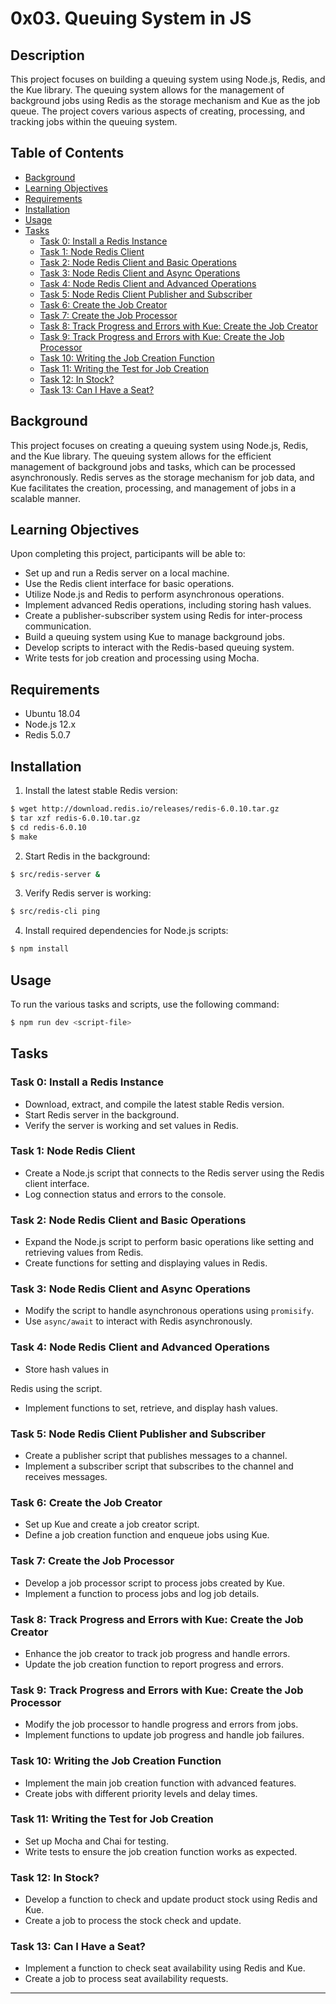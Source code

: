 # 0x03. Queuing System in JS

## Description
This project focuses on building a queuing system using Node.js, Redis, and the Kue library. The queuing system allows for the management of background jobs using Redis as the storage mechanism and Kue as the job queue. The project covers various aspects of creating, processing, and tracking jobs within the queuing system.

## Table of Contents
- [Background](#background)
- [Learning Objectives](#learning-objectives)
- [Requirements](#requirements)
- [Installation](#installation)
- [Usage](#usage)
- [Tasks](#tasks)
  - [Task 0: Install a Redis Instance](#task-0-install-a-redis-instance)
  - [Task 1: Node Redis Client](#task-1-node-redis-client)
  - [Task 2: Node Redis Client and Basic Operations](#task-2-node-redis-client-and-basic-operations)
  - [Task 3: Node Redis Client and Async Operations](#task-3-node-redis-client-and-async-operations)
  - [Task 4: Node Redis Client and Advanced Operations](#task-4-node-redis-client-and-advanced-operations)
  - [Task 5: Node Redis Client Publisher and Subscriber](#task-5-node-redis-client-publisher-and-subscriber)
  - [Task 6: Create the Job Creator](#task-6-create-the-job-creator)
  - [Task 7: Create the Job Processor](#task-7-create-the-job-processor)
  - [Task 8: Track Progress and Errors with Kue: Create the Job Creator](#task-8-track-progress-and-errors-with-kue-create-the-job-creator)
  - [Task 9: Track Progress and Errors with Kue: Create the Job Processor](#task-9-track-progress-and-errors-with-kue-create-the-job-processor)
  - [Task 10: Writing the Job Creation Function](#task-10-writing-the-job-creation-function)
  - [Task 11: Writing the Test for Job Creation](#task-11-writing-the-test-for-job-creation)
  - [Task 12: In Stock?](#task-12-in-stock)
  - [Task 13: Can I Have a Seat?](#task-13-can-i-have-a-seat)

## Background
This project focuses on creating a queuing system using Node.js, Redis, and the Kue library. The queuing system allows for the efficient management of background jobs and tasks, which can be processed asynchronously. Redis serves as the storage mechanism for job data, and Kue facilitates the creation, processing, and management of jobs in a scalable manner.

## Learning Objectives
Upon completing this project, participants will be able to:

- Set up and run a Redis server on a local machine.
- Use the Redis client interface for basic operations.
- Utilize Node.js and Redis to perform asynchronous operations.
- Implement advanced Redis operations, including storing hash values.
- Create a publisher-subscriber system using Redis for inter-process communication.
- Build a queuing system using Kue to manage background jobs.
- Develop scripts to interact with the Redis-based queuing system.
- Write tests for job creation and processing using Mocha.

## Requirements
- Ubuntu 18.04
- Node.js 12.x
- Redis 5.0.7

## Installation
1. Install the latest stable Redis version:
```bash
$ wget http://download.redis.io/releases/redis-6.0.10.tar.gz
$ tar xzf redis-6.0.10.tar.gz
$ cd redis-6.0.10
$ make
```

2. Start Redis in the background:
```bash
$ src/redis-server &
```

3. Verify Redis server is working:
```bash
$ src/redis-cli ping
```

4. Install required dependencies for Node.js scripts:
```bash
$ npm install
```

## Usage
To run the various tasks and scripts, use the following command:
```bash
$ npm run dev <script-file>
```

## Tasks
### Task 0: Install a Redis Instance
- Download, extract, and compile the latest stable Redis version.
- Start Redis server in the background.
- Verify the server is working and set values in Redis.

### Task 1: Node Redis Client
- Create a Node.js script that connects to the Redis server using the Redis client interface.
- Log connection status and errors to the console.

### Task 2: Node Redis Client and Basic Operations
- Expand the Node.js script to perform basic operations like setting and retrieving values from Redis.
- Create functions for setting and displaying values in Redis.

### Task 3: Node Redis Client and Async Operations
- Modify the script to handle asynchronous operations using `promisify`.
- Use `async/await` to interact with Redis asynchronously.

### Task 4: Node Redis Client and Advanced Operations
- Store hash values in

 Redis using the script.
- Implement functions to set, retrieve, and display hash values.

### Task 5: Node Redis Client Publisher and Subscriber
- Create a publisher script that publishes messages to a channel.
- Implement a subscriber script that subscribes to the channel and receives messages.

### Task 6: Create the Job Creator
- Set up Kue and create a job creator script.
- Define a job creation function and enqueue jobs using Kue.

### Task 7: Create the Job Processor
- Develop a job processor script to process jobs created by Kue.
- Implement a function to process jobs and log job details.

### Task 8: Track Progress and Errors with Kue: Create the Job Creator
- Enhance the job creator to track job progress and handle errors.
- Update the job creation function to report progress and errors.

### Task 9: Track Progress and Errors with Kue: Create the Job Processor
- Modify the job processor to handle progress and errors from jobs.
- Implement functions to update job progress and handle job failures.

### Task 10: Writing the Job Creation Function
- Implement the main job creation function with advanced features.
- Create jobs with different priority levels and delay times.

### Task 11: Writing the Test for Job Creation
- Set up Mocha and Chai for testing.
- Write tests to ensure the job creation function works as expected.

### Task 12: In Stock?
- Develop a function to check and update product stock using Redis and Kue.
- Create a job to process the stock check and update.

### Task 13: Can I Have a Seat?
- Implement a function to check seat availability using Redis and Kue.
- Create a job to process seat availability requests.

---

